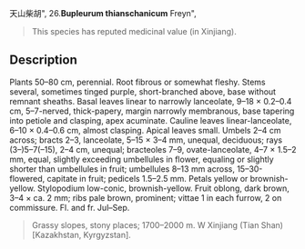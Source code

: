 天山柴胡",
26.**Bupleurum thianschanicum** Freyn",

> This species has reputed medicinal value (in Xinjiang).

## Description
Plants 50–80 cm, perennial. Root fibrous or somewhat fleshy. Stems several, sometimes tinged purple, short-branched above, base without remnant sheaths. Basal leaves linear to narrowly lanceolate, 9–18 × 0.2–0.4 cm, 5–7-nerved, thick-papery, margin narrowly membranous, base tapering into petiole and clasping, apex acuminate. Cauline leaves linear-lanceolate, 6–10 × 0.4–0.6 cm, almost clasping. Apical leaves small. Umbels 2–4 cm across; bracts 2–3, lanceolate, 5–15 × 3–4 mm, unequal, deciduous; rays (3–)5–7(–15), 2–4 cm, unequal; bracteoles 7–9, ovate-lanceolate, 4–7 × 1.5–2 mm, equal, slightly exceeding umbellules in flower, equaling or slightly shorter than umbellules in fruit; umbellules 8–13 mm across, 15–30-flowered, capitate in fruit; pedicels 1.5–2.5 mm. Petals yellow or brownish-yellow. Stylopodium low-conic, brownish-yellow. Fruit oblong, dark brown, 3–4 × ca. 2 mm; ribs pale brown, prominent; vittae 1 in each furrow, 2 on commissure. Fl. and fr. Jul–Sep.

> Grassy slopes, stony places; 1700–2000 m. W Xinjiang (Tian Shan) [Kazakhstan, Kyrgyzstan].
